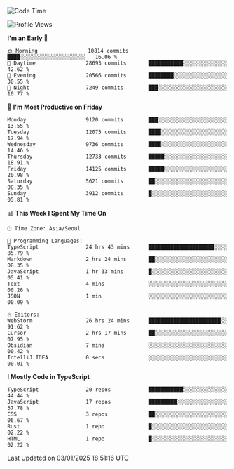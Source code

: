<!--START_SECTION:waka-->
![Code Time](http://img.shields.io/badge/Code%20Time-7%2C157%20hrs%2024%20mins-blue)

![Profile Views](http://img.shields.io/badge/Profile%20Views-0-blue)

**I'm an Early 🐤** 

```text
🌞 Morning                10814 commits       ████░░░░░░░░░░░░░░░░░░░░░   16.06 % 
🌆 Daytime                28693 commits       ███████████░░░░░░░░░░░░░░   42.62 % 
🌃 Evening                20566 commits       ████████░░░░░░░░░░░░░░░░░   30.55 % 
🌙 Night                  7249 commits        ███░░░░░░░░░░░░░░░░░░░░░░   10.77 % 
```
📅 **I'm Most Productive on Friday** 

```text
Monday                   9120 commits        ███░░░░░░░░░░░░░░░░░░░░░░   13.55 % 
Tuesday                  12075 commits       ████░░░░░░░░░░░░░░░░░░░░░   17.94 % 
Wednesday                9736 commits        ████░░░░░░░░░░░░░░░░░░░░░   14.46 % 
Thursday                 12733 commits       █████░░░░░░░░░░░░░░░░░░░░   18.91 % 
Friday                   14125 commits       █████░░░░░░░░░░░░░░░░░░░░   20.98 % 
Saturday                 5621 commits        ██░░░░░░░░░░░░░░░░░░░░░░░   08.35 % 
Sunday                   3912 commits        █░░░░░░░░░░░░░░░░░░░░░░░░   05.81 % 
```


📊 **This Week I Spent My Time On** 

```text
🕑︎ Time Zone: Asia/Seoul

💬 Programming Languages: 
TypeScript               24 hrs 43 mins      █████████████████████░░░░   85.79 % 
Markdown                 2 hrs 24 mins       ██░░░░░░░░░░░░░░░░░░░░░░░   08.35 % 
JavaScript               1 hr 33 mins        █░░░░░░░░░░░░░░░░░░░░░░░░   05.41 % 
Text                     4 mins              ░░░░░░░░░░░░░░░░░░░░░░░░░   00.26 % 
JSON                     1 min               ░░░░░░░░░░░░░░░░░░░░░░░░░   00.09 % 

🔥 Editors: 
WebStorm                 26 hrs 24 mins      ███████████████████████░░   91.62 % 
Cursor                   2 hrs 17 mins       ██░░░░░░░░░░░░░░░░░░░░░░░   07.95 % 
Obsidian                 7 mins              ░░░░░░░░░░░░░░░░░░░░░░░░░   00.42 % 
IntelliJ IDEA            0 secs              ░░░░░░░░░░░░░░░░░░░░░░░░░   00.01 % 
```

**I Mostly Code in TypeScript** 

```text
TypeScript               20 repos            ███████████░░░░░░░░░░░░░░   44.44 % 
JavaScript               17 repos            █████████░░░░░░░░░░░░░░░░   37.78 % 
CSS                      3 repos             ██░░░░░░░░░░░░░░░░░░░░░░░   06.67 % 
Rust                     1 repo              █░░░░░░░░░░░░░░░░░░░░░░░░   02.22 % 
HTML                     1 repo              █░░░░░░░░░░░░░░░░░░░░░░░░   02.22 % 
```




 Last Updated on 03/01/2025 18:51:16 UTC
<!--END_SECTION:waka-->
